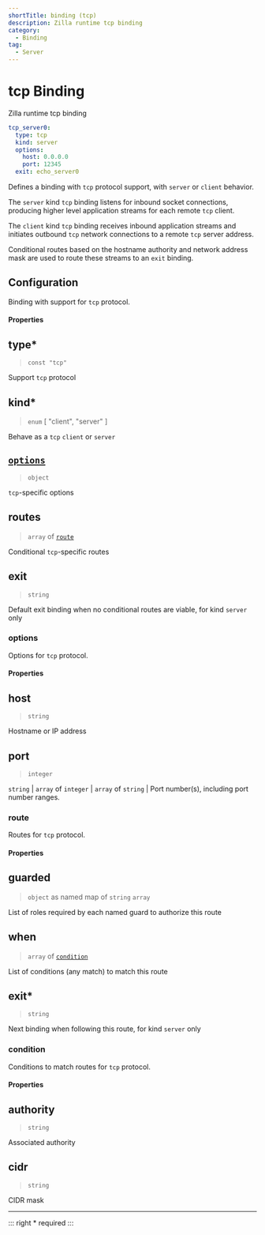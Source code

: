 ```yaml
---
shortTitle: binding (tcp)
description: Zilla runtime tcp binding
category:
  - Binding
tag:
  - Server
---
```


# tcp Binding

Zilla runtime tcp binding

```yaml {2}
tcp_server0:
  type: tcp
  kind: server
  options:
    host: 0.0.0.0
    port: 12345
  exit: echo_server0
```

Defines a binding with `tcp` protocol support, with `server` or `client` behavior.

The `server` kind `tcp` binding listens for inbound socket connections, producing higher level application streams for each remote `tcp` client.

The `client` kind `tcp` binding receives inbound application streams and initiates outbound `tcp` network connections to a remote `tcp` server address.

Conditional routes based on the hostname authority and network address mask are used to route these streams to an `exit` binding.

## Configuration

Binding with support for `tcp` protocol.

#### Properties

## type\*

> `const "tcp"`

Support `tcp` protocol

## kind\*

> `enum` [ "client", "server" ]

Behave as a `tcp` `client` or `server`

## [`options`](binding-tcp.md#options)

> `object`

`tcp`-specific options

## routes

> `array` of [`route`](binding-tcp.md#route)

Conditional `tcp`-specific routes

## exit

> `string`

Default exit binding when no conditional routes are viable, for kind `server` only

### options

Options for `tcp` protocol.

#### Properties

## host

> `string`

Hostname or IP address

## port

> `integer`

`string` | `array` of  `integer` | `array` of `string` | Port number(s), including port number ranges.

### route

Routes for `tcp` protocol.

#### Properties

## guarded

> `object` as named map of `string` `array`

List of roles required by each named guard to authorize this route

## when

> `array` of [`condition`](binding-tcp.md#condition)

List of conditions (any match) to match this route

## exit\*

> `string`

Next binding when following this route, for kind `server` only

### condition

Conditions to match routes for `tcp` protocol.

#### Properties

## authority

> `string`

Associated authority

## cidr

> `string`

CIDR mask

---

::: right
\* required
:::
